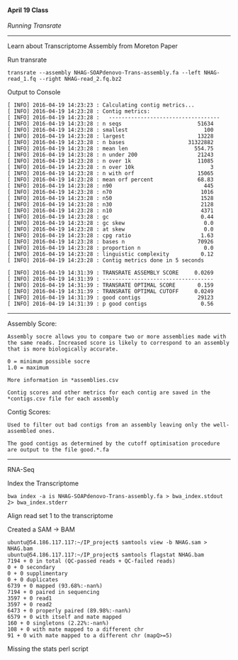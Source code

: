 #### April 19 Class 

_Running Transrate_

----

Learn about Transcriptome Assembly from Moreton Paper

Run transrate

	transrate --assembly NHAG-SOAPdenovo-Trans-assembly.fa --left NHAG-read_1.fq --right NHAG-read_2.fq.bz2
	
Output to Console

	[ INFO] 2016-04-19 14:23:23 : Calculating contig metrics...
	[ INFO] 2016-04-19 14:23:28 : Contig metrics:
	[ INFO] 2016-04-19 14:23:28 : 	-----------------------------------
	[ INFO] 2016-04-19 14:23:28 : n seqs                        51634
	[ INFO] 2016-04-19 14:23:28 : smallest                        100
	[ INFO] 2016-04-19 14:23:28 : largest                       13228
	[ INFO] 2016-04-19 14:23:28 : n bases                    31322882
	[ INFO] 2016-04-19 14:23:28 : mean len                     554.75
	[ INFO] 2016-04-19 14:23:28 : n under 200                   21243
	[ INFO] 2016-04-19 14:23:28 : n over 1k                     11085
	[ INFO] 2016-04-19 14:23:28 : n over 10k                        3
	[ INFO] 2016-04-19 14:23:28 : n with orf                    15065
	[ INFO] 2016-04-19 14:23:28 : mean orf percent              68.83
	[ INFO] 2016-04-19 14:23:28 : n90                             445
	[ INFO] 2016-04-19 14:23:28 : n70                            1016
	[ INFO] 2016-04-19 14:23:28 : n50                            1528
	[ INFO] 2016-04-19 14:23:28 : n30                            2128
	[ INFO] 2016-04-19 14:23:28 : n10                            4371
	[ INFO] 2016-04-19 14:23:28 : gc                             0.44
	[ INFO] 2016-04-19 14:23:28 : gc skew                         0.0
	[ INFO] 2016-04-19 14:23:28 : at skew                         0.0
	[ INFO] 2016-04-19 14:23:28 : cpg ratio                      1.63
	[ INFO] 2016-04-19 14:23:28 : bases n                       70926
	[ INFO] 2016-04-19 14:23:28 : proportion n                    0.0
	[ INFO] 2016-04-19 14:23:28 : linguistic complexity          0.12
	[ INFO] 2016-04-19 14:23:28 : Contig metrics done in 5 seconds

	[ INFO] 2016-04-19 14:31:39 : TRANSRATE ASSEMBLY SCORE     0.0269
	[ INFO] 2016-04-19 14:31:39 : -----------------------------------
	[ INFO] 2016-04-19 14:31:39 : TRANSRATE OPTIMAL SCORE       0.159
	[ INFO] 2016-04-19 14:31:39 : TRANSRATE OPTIMAL CUTOFF     0.0249
	[ INFO] 2016-04-19 14:31:39 : good contigs                  29123
	[ INFO] 2016-04-19 14:31:39 : p good contigs                 0.56


---

Assembly Score:

	Assembly socre allows you to compare two or more assemblies made with the same reads. Increased score is likely to correspond to an assembly that is more biologically accurate.
	
	0 = minimum possible socre
	1.0 = maximum
	
	More information in *assemblies.csv
	
	Contig scores and other metrics for each contig are saved in the *contigs.csv file for each assembly
	
Contig Scores:

	Used to filter out bad contigs from an assembly leaving only the well-assembled ones.
	
	The good contigs as determined by the cutoff optimisation procedure are output to the file good.*.fa
	
----		

RNA-Seq 

Index the Transcriptome

	bwa index -a is NHAG-SOAPdenovo-Trans-assembly.fa > bwa_index.stdout 2> bwa_index.stderr

Align read set 1 to the transcriptome

Created a SAM -> BAM

	ubuntu@54.186.117.117:~/IP_project$ samtools view -b NHAG.sam > NHAG.bam
	ubuntu@54.186.117.117:~/IP_project$ samtools flagstat NHAG.bam 
	7194 + 0 in total (QC-passed reads + QC-failed reads)
	0 + 0 secondary
	0 + 0 supplimentary
	0 + 0 duplicates
	6739 + 0 mapped (93.68%:-nan%)
	7194 + 0 paired in sequencing
	3597 + 0 read1
	3597 + 0 read2
	6473 + 0 properly paired (89.98%:-nan%)
	6579 + 0 with itself and mate mapped
	160 + 0 singletons (2.22%:-nan%)
	108 + 0 with mate mapped to a different chr
	91 + 0 with mate mapped to a different chr (mapQ>=5)
	
Missing the stats perl script
		

